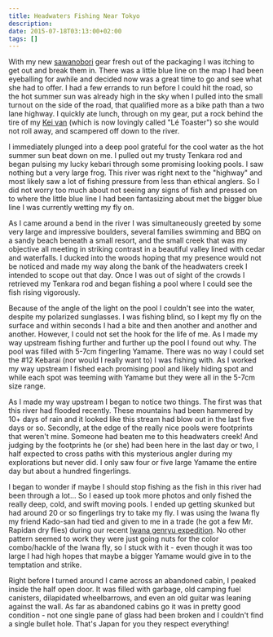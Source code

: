 ```yaml
---
title: Headwaters Fishing Near Tokyo
description:
date: 2015-07-18T03:13:00+02:00
tags: []
---
```

<div class=“text-lg m-2”>
<p class="mb-2">With my new <a href="https://www.fallfishtenkara.com/sawanobori-stream-climbing-shoes/" target="_blank">sawanobori</a> gear fresh out of the packaging I was itching to get out and break them in. There was a little blue line on the map I had been eyeballing for awhile and decided now was a great time to go and see what she had to offer. I had a few errands to run before I could hit the road, so the hot summer sun was already high in the sky when I pulled into the small turnout on the side of the road, that qualified more as a bike path than a two lane highway. I quickly ate lunch, through on my gear, put a rock behind the tire of my <a href="https://www.fallfishtenkara.com/japanese-kei-cars/" target="_blank">Kei van</a> (which is now lovingly called "Lé Toaster") so she would not roll away, and scampered off down to the river.</p>



<p class="mt-2 mb-2">I immediately plunged into a deep pool grateful for the cool water as the hot summer sun beat down on me. I pulled out my trusty Tenkara rod and began pulsing my lucky kebari through some promising looking pools. I saw nothing but a very large frog. This river was right next to the "highway" and most likely saw a lot of fishing pressure from less than ethical anglers. So I did not worry too much about not seeing any signs of fish and pressed on to where the little blue line I had been fantasizing about met the bigger blue line I was currently wetting my fly on.</p>



<p class="mt-2 mb-2">As I came around a bend in the river I was simultaneously greeted by some very large and impressive boulders, several families swimming and BBQ on a sandy beach beneath a small resort, and the small creek that was my objective all meeting in striking contrast in a beautiful valley lined with cedar and waterfalls. I ducked into the woods hoping that my presence would not be noticed and made my way along the bank of the headwaters creek I intended to scope out that day. Once I was out of sight of the crowds I retrieved my Tenkara rod and began fishing a pool where I could see the fish rising vigorously.</p>



<p class="mt-2 mb-2">Because of the angle of the light on the pool I couldn't see into the water, despite my polarized sunglasses. I was fishing blind, so I kept my fly on the surface and within seconds I had a bite and then another and another and another. However, I could not set the hook for the life of me. As I made my way upstream fishing further and further up the pool I found out why. The pool was filled with 5-7cm fingerling Yamame. There was no way I could set the #12 Kebarai (nor would I really want to) I was fishing with. As I worked my way upstream I fished each promising pool and likely hiding spot and while each spot was teeming with Yamame but they were all in the 5-7cm size range.</p>



<p class="mt-2 mb-2">As I made my way upstream I began to notice two things. The first was that this river had flooded recently. These mountains had been hammered by 10+ days of rain and it looked like this stream had blow out in the last five days or so. Secondly, at the edge of the really nice pools were footprints that weren't mine. Someone had beaten me to this headwaters creek! And judging by the footprints he (or she) had been here in the last day or two, I half expected to cross paths with this mysterious angler during my explorations but never did. I only saw four or five large Yamame the entire day but about a hundred fingerlings.</p>



<p class="mt-2 mb-2">I began to wonder if maybe I should stop fishing as the fish in this river had been through a lot... So I eased up took more photos and only fished the really deep, cold, and swift moving pools. I ended up getting skunked but had around 20 or so fingerlings try to take my fly. I was using the Iwana fly my friend Kado-san had tied and given to me in a trade (he got a few Mr. Rapidan dry flies) during our recent <a href="https://www.badgertenkara.com/the-bt-blog/iwana-tenkara-a-guest-post-by-isaac-tait" target="_blank">Iwana genryu expedition</a>. No other pattern seemed to work they were just going nuts for the color combo/hackle of the Iwana fly, so I stuck with it - even though it was too large I had high hopes that maybe a bigger Yamame would give in to the temptation and strike.</p>



<p class="mt-2 mb-2">Right before I turned around I came across an abandoned cabin, I peaked inside the half open door. It was filled with garbage, old camping fuel canisters, dilapidated wheelbarrows, and even an old guitar was leaning against the wall. As far as abandoned cabins go it was in pretty good condition - not one single pane of glass had been broken and I couldn't find a single bullet hole. That's Japan for you they respect <span class="underline">everything</span>!</p>

<img class="w-8/12 rounded-lg shadow-lg mx-auto" src="" alt="" />
</div>